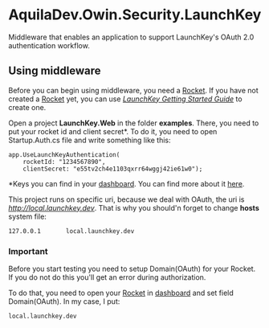 # AquilaDev.Owin.Security.LaunchKey
Middleware that enables an application to support LaunchKey's OAuth 2.0 authentication workflow.

## Using middleware

Before you can begin using middleware, you need a [Rocket](https://docs.launchkey.com/glossary.html#term-rocket). If you have not created a [Rocket](https://docs.launchkey.com/glossary.html#term-rocket) yet, you can use [_LaunchKey Getting Started Guide_](https://docs.launchkey.com/common/getting-started-guide.html) to create one.

Open a project **LaunchKey.Web** in the folder **examples**. There, you need to put your rocket id and client secret*. To do it, you need to open Startup.Auth.cs file and write something like this:
```
app.UseLaunchKeyAuthentication(
	rocketId: "1234567890",
	clientSecret: "e55tv2ch4e1103qxrr64wggj42ie61w0");
```
*Keys you can find in your [dashboard](https://dashboard.launchkey.com). You can find more about it [here](https://docs.launchkey.com/common/getting-started-guide.html#set-up-your-keys).

This project runs on specific uri, because we deal with OAuth, the uri is _http://local.launchkey.dev_. That is why you should'n forget to change **hosts** system file:
```
127.0.0.1		local.launchkey.dev
```

### Important

Before you start testing you need to setup Domain(OAuth) for your Rocket. If you do not do this you'll get an error during authorization.

To do that, you need to open your [Rocket](https://docs.launchkey.com/glossary.html#term-rocket) in [dashboard](https://dashboard.launchkey.com) and set field Domain(OAuth). In my case, I put:
```
local.launchkey.dev
```
